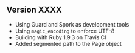 ## Version XXXX

* Using Guard and Spork as development tools
* Using `magic_encoding` to enforce UTF-8
* Building with Ruby 1.9.3 on Travis CI
* Added segmented path to the Page object
